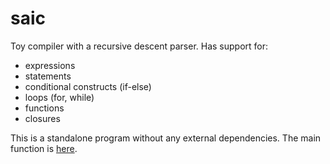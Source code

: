 # saic
Toy compiler with a recursive descent parser. Has support for:
- expressions
- statements
- conditional constructs (if-else)
- loops (for, while)
- functions
- closures

This is a standalone program without any external dependencies. The main function is [here](https://github.com/saisubham/saic/blob/main/src/com/sudosai/saic/Saic.java).
